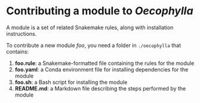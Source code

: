 # Contributing a module to *Oecophylla*

A module is a set of related Snakemake rules, along with installation instructions. 

To contribute a new module *foo*, you need a folder in `./oecophylla` that contains:

 1. **foo.rule**: a Snakemake-formatted file containing the rules for the module
 2. **foo.yaml**: a Conda environment file for installing dependencies for the module
 3. **foo.sh**: a Bash script for installing the module
 4. **README.md**: a Markdown file describing the steps performed by the module